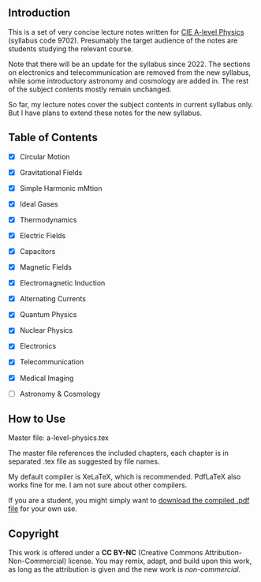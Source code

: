## Introduction

This is a set of very concise lecture notes written for [CIE A-level Physics](https://www.cambridgeinternational.org/programmes-and-qualifications/cambridge-international-as-and-a-level-physics-9702/) (syllabus code 9702). Presumably the target audience of the notes are students studying the relevant course.

Note that there will be an update for the syllabus since 2022. The sections on electronics and telecommunication are removed from the new syllabus, while some introductory astronomy and cosmology are added in. The rest of the subject contents mostly remain unchanged.

So far, my lecture notes cover the subject contents in current syllabus only. But I have plans to extend these notes for the new syllabus.

## Table of Contents

- [x] Circular Motion
- [x] Gravitational Fields
- [x] Simple Harmonic mMtion
- [x] Ideal Gases
- [x] Thermodynamics
- [x] Electric Fields
- [x] Capacitors
- [x] Magnetic Fields
- [x] Electromagnetic Induction
- [x] Alternating Currents
- [x] Quantum Physics
- [x] Nuclear Physics
- [x] Electronics
- [x] Telecommunication
- [x] Medical Imaging
- [ ] Astronomy & Cosmology


## How to Use

Master file: a-level-physics.tex

The master file references the included chapters, each chapter is in separated .tex file as suggested by file names.

My default compiler is XeLaTeX, which is recommended. PdfLaTeX also works fine for me. I am not sure about other compilers.

If you are a student, you might simply want to [download the compiled .pdf file](https://github.com/yuhao-yang-cy/a2physics/blob/master/a-level-physics.pdf) for your own use.

## Copyright

This work is offered under a **CC BY-NC** (Creative Commons Attribution-Non-Commercial) license. You may remix, adapt, and build upon this work, as long as the attribution is given and the new work is *non-commercial*.
